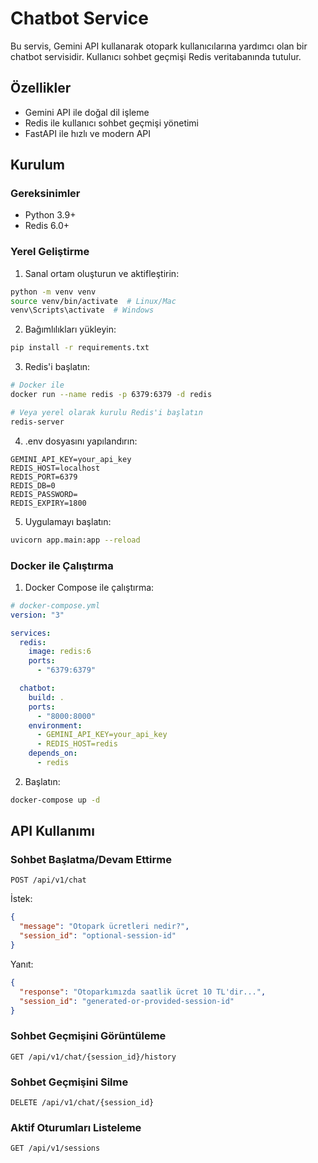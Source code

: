 # Chatbot Service

Bu servis, Gemini API kullanarak otopark kullanıcılarına yardımcı olan bir chatbot servisidir. Kullanıcı sohbet geçmişi Redis veritabanında tutulur.

## Özellikler

- Gemini API ile doğal dil işleme
- Redis ile kullanıcı sohbet geçmişi yönetimi
- FastAPI ile hızlı ve modern API

## Kurulum

### Gereksinimler

- Python 3.9+
- Redis 6.0+

### Yerel Geliştirme

1. Sanal ortam oluşturun ve aktifleştirin:

```bash
python -m venv venv
source venv/bin/activate  # Linux/Mac
venv\Scripts\activate  # Windows
```

2. Bağımlılıkları yükleyin:

```bash
pip install -r requirements.txt
```

3. Redis'i başlatın:

```bash
# Docker ile
docker run --name redis -p 6379:6379 -d redis

# Veya yerel olarak kurulu Redis'i başlatın
redis-server
```

4. .env dosyasını yapılandırın:

```
GEMINI_API_KEY=your_api_key
REDIS_HOST=localhost
REDIS_PORT=6379
REDIS_DB=0
REDIS_PASSWORD=
REDIS_EXPIRY=1800
```

5. Uygulamayı başlatın:

```bash
uvicorn app.main:app --reload
```

### Docker ile Çalıştırma

1. Docker Compose ile çalıştırma:

```yaml
# docker-compose.yml
version: "3"

services:
  redis:
    image: redis:6
    ports:
      - "6379:6379"

  chatbot:
    build: .
    ports:
      - "8000:8000"
    environment:
      - GEMINI_API_KEY=your_api_key
      - REDIS_HOST=redis
    depends_on:
      - redis
```

2. Başlatın:

```bash
docker-compose up -d
```

## API Kullanımı

### Sohbet Başlatma/Devam Ettirme

```
POST /api/v1/chat
```

İstek:

```json
{
  "message": "Otopark ücretleri nedir?",
  "session_id": "optional-session-id"
}
```

Yanıt:

```json
{
  "response": "Otoparkımızda saatlik ücret 10 TL'dir...",
  "session_id": "generated-or-provided-session-id"
}
```

### Sohbet Geçmişini Görüntüleme

```
GET /api/v1/chat/{session_id}/history
```

### Sohbet Geçmişini Silme

```
DELETE /api/v1/chat/{session_id}
```

### Aktif Oturumları Listeleme

```
GET /api/v1/sessions
```
